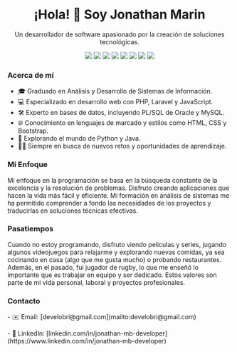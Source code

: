 <!-- Encabezado -->
<h1 align="center">¡Hola! 👋 Soy Jonathan Marin</h1>

<!-- Acerca de mí -->
<p align="center">Un desarrollador de software apasionado por la creación de soluciones tecnológicas.</p>

<!-- Insignias de tecnologías -->
<p align="center">
  <img src="https://img.shields.io/badge/Lenguaje-PHP-blue">
  <img src="https://img.shields.io/badge/Framework-Laravel-orange">
  <img src="https://img.shields.io/badge/Frontend-JavaScript-yellow">
  <img src="https://img.shields.io/badge/Librerías-JQuery%20%7C%20Ajax-blueviolet">
  <img src="https://img.shields.io/badge/Base%20de%20Datos-MySQL-blue">
  <img src="https://img.shields.io/badge/Lenguaje%20de%20Marcado-HTML-green">
  <img src="https://img.shields.io/badge/Estilos-CSS-brightgreen">
  <img src="https://img.shields.io/badge/Librería%20de%20Estilos-Bootstrap-purple">
</p>

<!-- Acerca de mí -->
<h3>Acerca de mí</h3>
<ul>
  <li>🎓 Graduado en Análisis y Desarrollo de Sistemas de Información.</li>
  <li>💻 Especializado en desarrollo web con PHP, Laravel y JavaScript.</li>
  <li>🛠️ Experto en bases de datos, incluyendo PL/SQL de Oracle y MySQL.</li>
  <li>🌐 Conocimiento en lenguajes de marcado y estilos como HTML, CSS y Bootstrap.</li>
  <li>🚀 Explorando el mundo de Python y Java.</li>
  <li>👨‍💻 Siempre en busca de nuevos retos y oportunidades de aprendizaje.</li>
</ul>

<!-- Mi enfoque -->
<h3>Mi Enfoque</h3>
<p>Mi enfoque en la programación se basa en la búsqueda constante de la excelencia y la resolución de problemas. Disfruto creando aplicaciones que hacen la vida más fácil y eficiente. Mi formación en análisis de sistemas me ha permitido comprender a fondo las necesidades de los proyectos y traducirlas en soluciones técnicas efectivas.</p>

<!-- Pasatiempos -->
<h3>Pasatiempos</h3>
<p>Cuando no estoy programando, disfruto viendo películas y series, jugando algunos videojuegos para relajarme y explorando nuevas comidas, ya sea cocinando en casa (algo que me gusta mucho) o probando restaurantes. Además, en el pasado, fui jugador de rugby, lo que me enseñó lo importante que es trabajar en equipo y ser dedicado. Estos valores son parte de mi vida personal, laboral y proyectos profesionales.</p>

<!-- Contacto -->
<h3>Contacto</h3>
<p>
  - ✉️ Email: [develobri@gmail.com](mailto:develobri@gmail.com)
</p>
<p>
  - 💼 LinkedIn: [linkedin.com/in/jonathan-mb-developer](https://www.linkedin.com/in/jonathan-mb-developer)
</p>

